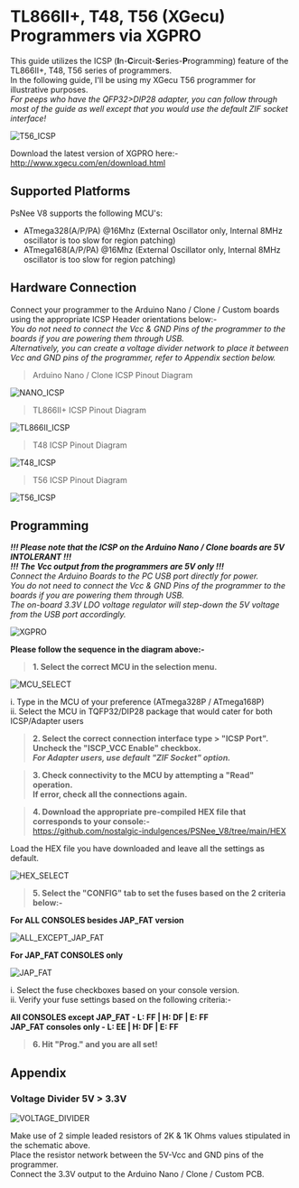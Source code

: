 # TL866II+, T48, T56 (XGecu) Programmers via XGPRO

This guide utilizes the ICSP (**I**n-**C**ircuit-**S**eries-**P**rogramming) feature of the TL866II+, T48, T56 series of programmers.  
In the following guide, I'll be using my XGecu T56 programmer for illustrative purposes.  
_For peeps who have the QFP32>DIP28 adapter, you can follow through most of the guide as well except that you would use the default ZIF socket interface!_

![T56_ICSP](images/ICSP.png)  

Download the latest version of XGPRO here:-  
http://www.xgecu.com/en/download.html

## Supported Platforms
PsNee V8 supports the following MCU's:  
- ATmega328(A/P/PA) @16Mhz (External Oscillator only, Internal 8MHz oscillator is too slow for region patching)  
- ATmega168(A/P/PA) @16Mhz (External Oscillator only, Internal 8MHz oscillator is too slow for region patching)

## Hardware Connection  
Connect your programmer to the Arduino Nano / Clone / Custom boards using the appropriate ICSP Header orientations below:-  
_You do not need to connect the Vcc & GND Pins of the programmer to the boards if you are powering them through USB._  
_Alternatively, you can create a voltage divider network to place it between Vcc and GND pins of the programmer, refer to Appendix section below._

> Arduino Nano / Clone ICSP Pinout Diagram

![NANO_ICSP](images/NANO_ICSP.png)

> TL866II+ ICSP Pinout Diagram

![TL866II_ICSP](images/TL866II_ICSP.png)
  
> T48 ICSP Pinout Diagram  

![T48_ICSP](images/T48_ICSP.png)

> T56 ICSP Pinout Diagram  

![T56_ICSP](images/T56_ICSP.png)

## Programming

**_!!! Please note that the ICSP on the Arduino Nano / Clone boards are 5V INTOLERANT !!!_**  
**_!!! The Vcc output from the programmers are 5V only !!!_**  
_Connect the Arduino Boards to the PC USB port directly for power._  
_You do not need to connect the Vcc & GND Pins of the programmer to the boards if you are powering them through USB._  
_The on-board 3.3V LDO voltage regulator will step-down the 5V voltage from the USB port accordingly._   

![XGPRO](images/XGPRO0.png)

**Please follow the sequence in the diagram above:-**  

> **1. Select the correct MCU in the selection menu.**
  
![MCU_SELECT](images/XGPRO1.png)

  i. Type in the MCU of your preference (ATmega328P / ATmega168P)  
  ii. Select the MCU in TQFP32/DIP28 package that would cater for both ICSP/Adapter users
  
> **2. Select the correct connection interface type > "ICSP Port".**  
>    **Uncheck the "ISCP_VCC Enable" checkbox.**  
>    **_For Adapter users, use default "ZIF Socket" option._**  

> **3. Check connectivity to the MCU by attempting a "Read" operation.**  
>    **If error, check all the connections again.**
  
> **4. Download the appropriate pre-compiled HEX file that corresponds to your console:-**  
https://github.com/nostalgic-indulgences/PSNee_V8/tree/main/HEX
  
Load the HEX file you have downloaded and leave all the settings as default.
  
![HEX_SELECT](images/XGPRO2.png)

> **5. Select the "CONFIG" tab to set the fuses based on the 2 criteria below:-**  
    
**For ALL CONSOLES besides JAP_FAT version**

![ALL_EXCEPT_JAP_FAT](images/XGPRO31.png)

**For JAP_FAT CONSOLES only**
  
![JAP_FAT](images/XGPRO32.png)
  
  i. Select the fuse checkboxes based on your console version.   
  ii. Verify your fuse settings based on the following criteria:-
    
  **All CONSOLES except JAP_FAT - L: FF | H: DF | E: FF**  
  **JAP_FAT consoles only - L: EE | H: DF | E: FF**
  
> **6. Hit "**Prog.**" and you are all set!**
  
## **Appendix**
  
### **Voltage Divider 5V > 3.3V**
  
![VOLTAGE_DIVIDER](images/VD.png)

Make use of 2 simple leaded resistors of 2K & 1K Ohms values stipulated in the schematic above.  
Place the resistor network between the 5V-Vcc and GND pins of the programmer.  
Connect the 3.3V output to the Arduino Nano / Clone / Custom PCB.  
